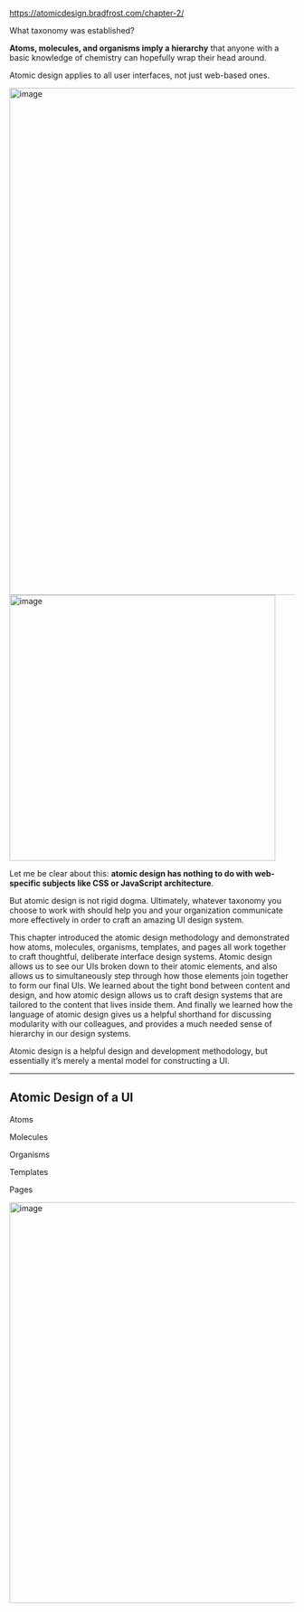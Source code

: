 https://atomicdesign.bradfrost.com/chapter-2/

What taxonomy was established?

<b>Atoms, molecules, and organisms imply a hierarchy</b> that anyone with a basic knowledge of chemistry can hopefully wrap their head around.

Atomic design applies to all user interfaces, not just web-based ones.

<img width="897" alt="image" src="https://user-images.githubusercontent.com/61100293/214607550-7f9a99c2-2c2e-411f-927b-4e38b1b3ad86.png">

<img width="470" alt="image" src="https://user-images.githubusercontent.com/61100293/214608798-c2989120-9716-4c9c-845c-522768aafb51.png">

Let me be clear about this: <b>atomic design has nothing to do with web-specific subjects like CSS or JavaScript architecture</b>. 

But atomic design is not rigid dogma. Ultimately, whatever taxonomy you choose to work with should help you and your organization communicate more effectively in order to craft an amazing UI design system.

This chapter introduced the atomic design methodology and demonstrated how atoms, molecules, organisms, templates, and pages all work together to craft thoughtful, deliberate interface design systems. Atomic design allows us to see our UIs broken down to their atomic elements, and also allows us to simultaneously step through how those elements join together to form our final UIs. We learned about the tight bond between content and design, and how atomic design allows us to craft design systems that are tailored to the content that lives inside them. And finally we learned how the language of atomic design gives us a helpful shorthand for discussing modularity with our colleagues, and provides a much needed sense of hierarchy in our design systems.

Atomic design is a helpful design and development methodology, but essentially it’s merely a mental model for constructing a UI.

---
## Atomic Design of a UI

Atoms

Molecules

Organisms

Templates

Pages

<img width="709" alt="image" src="https://user-images.githubusercontent.com/61100293/214609915-cbae2e1c-a12a-48c4-9994-584160689409.png">

